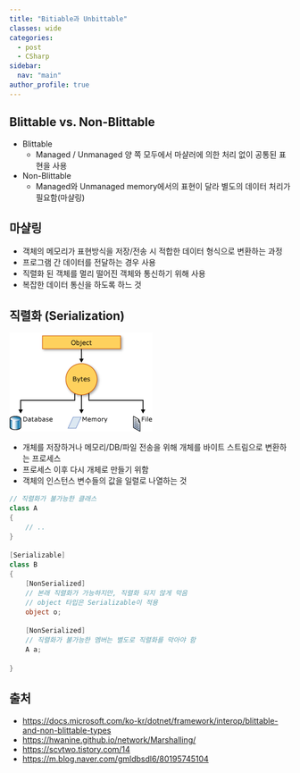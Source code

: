 ```yaml
---
title: "Bitiable과 Unbittable"
classes: wide
categories: 
  - post
  - CSharp
sidebar:
  nav: "main"
author_profile: true
---
```

   
## Blittable vs. Non-Blittable
* Blittable 
  - Managed / Unmanaged 양 쪽 모두에서 마샬러에 의한 처리 없이 공통된 표현을 사용
* Non-Blittable 
  - Managed와 Unmanaged memory에서의 표현이 달라 별도의 데이터 처리가 필요함(마샬링)

## 마샬링
* 객체의 메모리가 표현방식을 저장/전송 시 적합한 데이터 형식으로 변환하는 과정
* 프로그램 간 데이터를 전달하는 경우 사용
* 직렬화 된 객체를 멀리 떨어진 객체와 통신하기 위해 사용
* 복잡한 데이터 통신을 하도록 하느 것

## 직렬화 (Serialization)
![post_thumbnail](/assets/images/serialization-process.gif)
* 개체를 저장하거나 메모리/DB/파일 전송을 위해 개체를 바이트 스트림으로 변환하는 프로세스
* 프로세스 이후 다시 개체로 만들기 위함
* 객체의 인스턴스 변수들의 값을 일렬로 나열하는 것

```csharp
// 직렬화가 불가능한 클래스
class A
{
    // ..
}

[Serializable]
class B
{
    [NonSerialized]
    // 본래 직렬화가 가능하지만, 직렬화 되지 않게 막음
    // object 타입은 Serializable이 적용
    object o; 

    [NonSerialized]
    // 직렬화가 불가능한 멤버는 별도로 직렬화를 막아야 함
    A a;

}
```

## 출처
* <https://docs.microsoft.com/ko-kr/dotnet/framework/interop/blittable-and-non-blittable-types>
* <https://hwanine.github.io/network/Marshalling/>
* <https://scvtwo.tistory.com/14>
* <https://m.blog.naver.com/gmldbsdl6/80195745104>